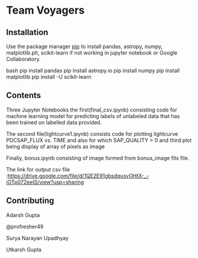 # Team Voyagers


## Installation

Use the package manager [pip](https://pip.pypa.io/en/stable/) to install pandas, astropy, numpy, matplotlib.plt, scikit-learn if not working in jupyter notebook or Google Collaboratory.

bash
pip install pandas
pip install astropy.io
pip install numpy
pip install matplotlib
pip install -U scikit-learn


## Contents

Three Jupyter Notebooks the first(final_csv.ipynb) consisting code for machine learning model for predicting labels of unlabeled data that has been trained on labelled data provided.

The second file(lightcurve1.ipynb) consists code for plotting lightcurve PDCSAP_FLUX vs. TIME and also for which SAP_QUALITY > 0 and third plot being display of array of pixels as image

Finally, bonus.ipynb consisting of image formed from bonus_image fits file. 

The link for output csv file :https://drive.google.com/file/d/1QE2E91gbsdqusvOHtX-_-iOTp072eeIS/view?usp=sharing

## Contributing

Adarsh Gupta

@profresher49

Surya Narayan Upadhyay

Utkarsh Gupta




